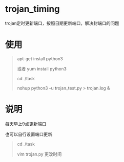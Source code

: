 # trojan_timing
trojan定时更新端口，按照日期更新端口，解决封端口的问题

# 使用



> apt-get install python3
> 
> 或者 yum install python3
> 
> cd ./task
> 
> nohup python3 -u trojan_test.py > trojan.log &


# 说明

每天早上9点更新端口

也可以自行设置端口更新

> cd ./task
> 
> vim trojan.py
> 更改时间
